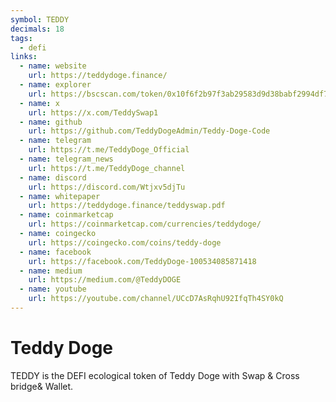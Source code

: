 ```yaml
---
symbol: TEDDY
decimals: 18
tags:
  - defi
links:
  - name: website
    url: https://teddydoge.finance/
  - name: explorer
    url: https://bscscan.com/token/0x10f6f2b97f3ab29583d9d38babf2994df7220c21
  - name: x
    url: https://x.com/TeddySwap1
  - name: github
    url: https://github.com/TeddyDogeAdmin/Teddy-Doge-Code
  - name: telegram
    url: https://t.me/TeddyDoge_Official
  - name: telegram_news
    url: https://t.me/TeddyDoge_channel
  - name: discord
    url: https://discord.com/Wtjxv5djTu
  - name: whitepaper
    url: https://teddydoge.finance/teddyswap.pdf
  - name: coinmarketcap
    url: https://coinmarketcap.com/currencies/teddydoge/
  - name: coingecko
    url: https://coingecko.com/coins/teddy-doge
  - name: facebook
    url: https://facebook.com/TeddyDoge-100534085871418
  - name: medium
    url: https://medium.com/@TeddyDOGE
  - name: youtube
    url: https://youtube.com/channel/UCcD7AsRqhU92IfqTh4SY0kQ
---
```


# Teddy Doge

TEDDY is the DEFI ecological token of Teddy Doge with Swap & Cross bridge& Wallet.
